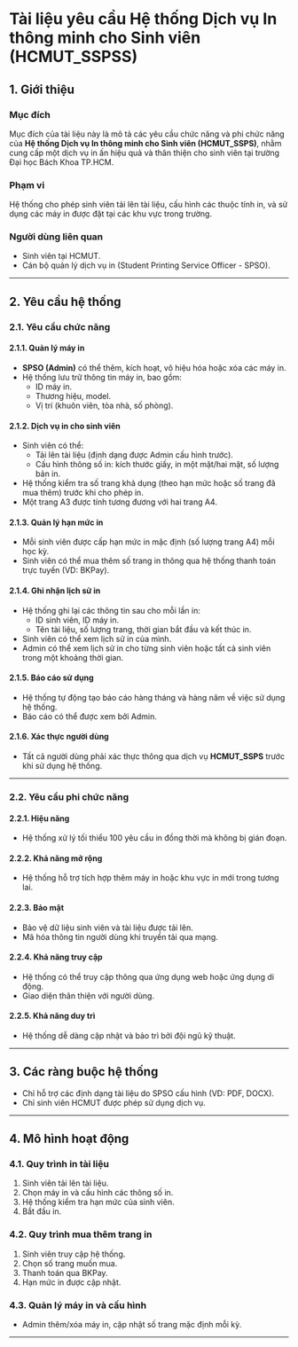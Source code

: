 # Tài liệu yêu cầu Hệ thống Dịch vụ In thông minh cho Sinh viên (HCMUT_SSPSS)

## 1. Giới thiệu

### Mục đích

Mục đích của tài liệu này là mô tả các yêu cầu chức năng và phi chức năng của **Hệ thống Dịch vụ In thông minh cho Sinh viên (HCMUT_SSPS)**, nhằm cung cấp một dịch vụ in ấn hiệu quả và thân thiện cho sinh viên tại trường Đại học Bách Khoa TP.HCM.

### Phạm vi

Hệ thống cho phép sinh viên tải lên tài liệu, cấu hình các thuộc tính in, và sử dụng các máy in được đặt tại các khu vực trong trường.

### Người dùng liên quan

- Sinh viên tại HCMUT.
- Cán bộ quản lý dịch vụ in (Student Printing Service Officer - SPSO).

---

## 2. Yêu cầu hệ thống

### 2.1. Yêu cầu chức năng

#### 2.1.1. Quản lý máy in

- **SPSO (Admin)** có thể thêm, kích hoạt, vô hiệu hóa hoặc xóa các máy in.
- Hệ thống lưu trữ thông tin máy in, bao gồm:
  - ID máy in.
  - Thương hiệu, model.
  - Vị trí (khuôn viên, tòa nhà, số phòng).

#### 2.1.2. Dịch vụ in cho sinh viên

- Sinh viên có thể:
  - Tải lên tài liệu (định dạng được Admin cấu hình trước).
  - Cấu hình thông số in: kích thước giấy, in một mặt/hai mặt, số lượng bản in.
- Hệ thống kiểm tra số trang khả dụng (theo hạn mức hoặc số trang đã mua thêm) trước khi cho phép in.
- Một trang A3 được tính tương đương với hai trang A4.

#### 2.1.3. Quản lý hạn mức in

- Mỗi sinh viên được cấp hạn mức in mặc định (số lượng trang A4) mỗi học kỳ.
- Sinh viên có thể mua thêm số trang in thông qua hệ thống thanh toán trực tuyến (VD: BKPay).

#### 2.1.4. Ghi nhận lịch sử in

- Hệ thống ghi lại các thông tin sau cho mỗi lần in:
  - ID sinh viên, ID máy in.
  - Tên tài liệu, số lượng trang, thời gian bắt đầu và kết thúc in.
- Sinh viên có thể xem lịch sử in của mình.
- Admin có thể xem lịch sử in cho từng sinh viên hoặc tất cả sinh viên trong một khoảng thời gian.

#### 2.1.5. Báo cáo sử dụng

- Hệ thống tự động tạo báo cáo hàng tháng và hàng năm về việc sử dụng hệ thống.
- Báo cáo có thể được xem bởi Admin.

#### 2.1.6. Xác thực người dùng

- Tất cả người dùng phải xác thực thông qua dịch vụ **HCMUT_SSPS** trước khi sử dụng hệ thống.

---

### 2.2. Yêu cầu phi chức năng

#### 2.2.1. Hiệu năng

- Hệ thống xử lý tối thiểu 100 yêu cầu in đồng thời mà không bị gián đoạn.

#### 2.2.2. Khả năng mở rộng

- Hệ thống hỗ trợ tích hợp thêm máy in hoặc khu vực in mới trong tương lai.

#### 2.2.3. Bảo mật

- Bảo vệ dữ liệu sinh viên và tài liệu được tải lên.
- Mã hóa thông tin người dùng khi truyền tải qua mạng.

#### 2.2.4. Khả năng truy cập

- Hệ thống có thể truy cập thông qua ứng dụng web hoặc ứng dụng di động.
- Giao diện thân thiện với người dùng.

#### 2.2.5. Khả năng duy trì

- Hệ thống dễ dàng cập nhật và bảo trì bởi đội ngũ kỹ thuật.

---

## 3. Các ràng buộc hệ thống

- Chỉ hỗ trợ các định dạng tài liệu do SPSO cấu hình (VD: PDF, DOCX).
- Chỉ sinh viên HCMUT được phép sử dụng dịch vụ.

---

## 4. Mô hình hoạt động

### 4.1. Quy trình in tài liệu

1. Sinh viên tải lên tài liệu.
2. Chọn máy in và cấu hình các thông số in.
3. Hệ thống kiểm tra hạn mức của sinh viên.
4. Bắt đầu in.

### 4.2. Quy trình mua thêm trang in

1. Sinh viên truy cập hệ thống.
2. Chọn số trang muốn mua.
3. Thanh toán qua BKPay.
4. Hạn mức in được cập nhật.

### 4.3. Quản lý máy in và cấu hình

- Admin thêm/xóa máy in, cập nhật số trang mặc định mỗi kỳ.

---

